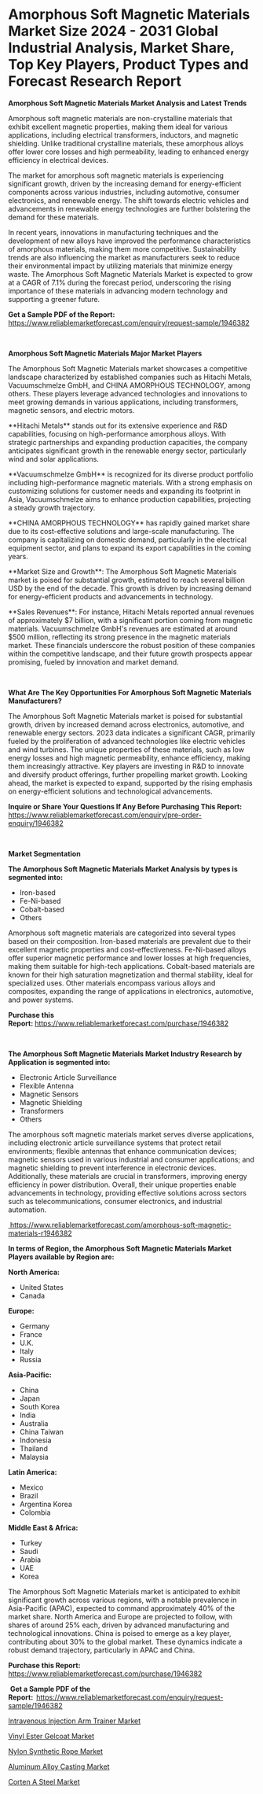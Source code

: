 <p><h1>Amorphous Soft Magnetic Materials Market Size 2024 - 2031 Global Industrial Analysis, Market Share, Top Key Players, Product Types and Forecast Research Report</h1></p><p><strong>Amorphous Soft Magnetic Materials Market Analysis and Latest Trends</strong></p>
<p><p>Amorphous soft magnetic materials are non-crystalline materials that exhibit excellent magnetic properties, making them ideal for various applications, including electrical transformers, inductors, and magnetic shielding. Unlike traditional crystalline materials, these amorphous alloys offer lower core losses and high permeability, leading to enhanced energy efficiency in electrical devices.</p><p>The market for amorphous soft magnetic materials is experiencing significant growth, driven by the increasing demand for energy-efficient components across various industries, including automotive, consumer electronics, and renewable energy. The shift towards electric vehicles and advancements in renewable energy technologies are further bolstering the demand for these materials.</p><p>In recent years, innovations in manufacturing techniques and the development of new alloys have improved the performance characteristics of amorphous materials, making them more competitive. Sustainability trends are also influencing the market as manufacturers seek to reduce their environmental impact by utilizing materials that minimize energy waste. The Amorphous Soft Magnetic Materials Market is expected to grow at a CAGR of 7.1% during the forecast period, underscoring the rising importance of these materials in advancing modern technology and supporting a greener future.</p></p>
<p><strong>Get a Sample PDF of the Report:&nbsp;</strong> <a href="https://www.reliablemarketforecast.com/enquiry/request-sample/1946382?utm_campaign=1134&utm_medium=2&utm_source=Github&utm_content=ia&utm_term=09112024&utm_id=amorphous-soft-magnetic-materials">https://www.reliablemarketforecast.com/enquiry/request-sample/1946382</a></p>
<p>&nbsp;</p>
<p><strong>Amorphous Soft Magnetic Materials Major Market Players</strong></p>
<p><p>The Amorphous Soft Magnetic Materials market showcases a competitive landscape characterized by established companies such as Hitachi Metals, Vacuumschmelze GmbH, and CHINA AMORPHOUS TECHNOLOGY, among others. These players leverage advanced technologies and innovations to meet growing demands in various applications, including transformers, magnetic sensors, and electric motors.</p><p>**Hitachi Metals** stands out for its extensive experience and R&D capabilities, focusing on high-performance amorphous alloys. With strategic partnerships and expanding production capacities, the company anticipates significant growth in the renewable energy sector, particularly wind and solar applications.</p><p>**Vacuumschmelze GmbH** is recognized for its diverse product portfolio including high-performance magnetic materials. With a strong emphasis on customizing solutions for customer needs and expanding its footprint in Asia, Vacuumschmelze aims to enhance production capabilities, projecting a steady growth trajectory.</p><p>**CHINA AMORPHOUS TECHNOLOGY** has rapidly gained market share due to its cost-effective solutions and large-scale manufacturing. The company is capitalizing on domestic demand, particularly in the electrical equipment sector, and plans to expand its export capabilities in the coming years.</p><p>**Market Size and Growth**: The Amorphous Soft Magnetic Materials market is poised for substantial growth, estimated to reach several billion USD by the end of the decade. This growth is driven by increasing demand for energy-efficient products and advancements in technology.</p><p>**Sales Revenues**: For instance, Hitachi Metals reported annual revenues of approximately $7 billion, with a significant portion coming from magnetic materials. Vacuumschmelze GmbH's revenues are estimated at around $500 million, reflecting its strong presence in the magnetic materials market. These financials underscore the robust position of these companies within the competitive landscape, and their future growth prospects appear promising, fueled by innovation and market demand.</p></p>
<p>&nbsp;</p>
<p><strong>What Are The Key Opportunities For Amorphous Soft Magnetic Materials Manufacturers?</strong></p>
<p><p>The Amorphous Soft Magnetic Materials market is poised for substantial growth, driven by increased demand across electronics, automotive, and renewable energy sectors. 2023 data indicates a significant CAGR, primarily fueled by the proliferation of advanced technologies like electric vehicles and wind turbines. The unique properties of these materials, such as low energy losses and high magnetic permeability, enhance efficiency, making them increasingly attractive. Key players are investing in R&D to innovate and diversify product offerings, further propelling market growth. Looking ahead, the market is expected to expand, supported by the rising emphasis on energy-efficient solutions and technological advancements.</p></p>
<p><strong>Inquire or Share Your Questions If Any Before Purchasing This Report:</strong> <a href="https://www.reliablemarketforecast.com/enquiry/pre-order-enquiry/1946382?utm_campaign=1134&utm_medium=2&utm_source=Github&utm_content=ia&utm_term=09112024&utm_id=amorphous-soft-magnetic-materials">https://www.reliablemarketforecast.com/enquiry/pre-order-enquiry/1946382</a></p>
<p>&nbsp;</p>
<p><strong>Market Segmentation</strong></p>
<p><strong>The Amorphous Soft Magnetic Materials Market Analysis by types is segmented into:</strong></p>
<p><ul><li>Iron-based</li><li>Fe-Ni-based</li><li>Cobalt-based</li><li>Others</li></ul></p>
<p><p>Amorphous soft magnetic materials are categorized into several types based on their composition. Iron-based materials are prevalent due to their excellent magnetic properties and cost-effectiveness. Fe-Ni-based alloys offer superior magnetic performance and lower losses at high frequencies, making them suitable for high-tech applications. Cobalt-based materials are known for their high saturation magnetization and thermal stability, ideal for specialized uses. Other materials encompass various alloys and composites, expanding the range of applications in electronics, automotive, and power systems.</p></p>
<p><strong>Purchase this Report:&nbsp;</strong><a href="https://www.reliablemarketforecast.com/purchase/1946382?utm_campaign=1134&utm_medium=2&utm_source=Github&utm_content=ia&utm_term=09112024&utm_id=amorphous-soft-magnetic-materials">https://www.reliablemarketforecast.com/purchase/1946382</a></p>
<p>&nbsp;</p>
<p><strong>The Amorphous Soft Magnetic Materials Market Industry Research by Application is segmented into:</strong></p>
<p><ul><li>Electronic Article Surveillance</li><li>Flexible Antenna</li><li>Magnetic Sensors</li><li>Magnetic Shielding</li><li>Transformers</li><li>Others</li></ul></p>
<p><p>The amorphous soft magnetic materials market serves diverse applications, including electronic article surveillance systems that protect retail environments; flexible antennas that enhance communication devices; magnetic sensors used in various industrial and consumer applications; and magnetic shielding to prevent interference in electronic devices. Additionally, these materials are crucial in transformers, improving energy efficiency in power distribution. Overall, their unique properties enable advancements in technology, providing effective solutions across sectors such as telecommunications, consumer electronics, and industrial automation.</p></p>
<p><a href="https://www.reliablemarketforecast.com/amorphous-soft-magnetic-materials-r1946382?utm_campaign=1134&utm_medium=2&utm_source=Github&utm_content=ia&utm_term=09112024&utm_id=amorphous-soft-magnetic-materials">&nbsp;https://www.reliablemarketforecast.com/amorphous-soft-magnetic-materials-r1946382</a></p>
<p><strong>In terms of Region, the Amorphous Soft Magnetic Materials Market Players available by Region are:</strong></p>
<p>
    <p> <strong> North America: </strong>
        <ul>
            <li>United States</li>
            <li>Canada</li>
        </ul>
        </p> 
    <p> <strong> Europe: </strong>
        <ul>
            <li>Germany</li>
            <li>France</li>
            <li>U.K.</li>
            <li>Italy</li>
            <li>Russia</li>
        </ul>
        </p> 
    <p> <strong> Asia-Pacific: </strong>
        <ul>
            <li>China</li>
            <li>Japan</li>
            <li>South Korea</li>
            <li>India</li>
            <li>Australia</li>
            <li>China Taiwan</li>
            <li>Indonesia</li>
            <li>Thailand</li>
            <li>Malaysia</li>
        </ul>
        </p> 
    <p> <strong> Latin America: </strong>
        <ul>
            <li>Mexico</li>
            <li>Brazil</li>
            <li>Argentina Korea</li>
            <li>Colombia</li>
        </ul>
        </p> 
    <p> <strong> Middle East & Africa: </strong>
        <ul>
            <li>Turkey</li>
            <li>Saudi</li>
            <li>Arabia</li>
            <li>UAE</li>
            <li>Korea</li>
        </ul>
    </p>
    </p>
<p><p>The Amorphous Soft Magnetic Materials market is anticipated to exhibit significant growth across various regions, with a notable prevalence in Asia-Pacific (APAC), expected to command approximately 40% of the market share. North America and Europe are projected to follow, with shares of around 25% each, driven by advanced manufacturing and technological innovations. China is poised to emerge as a key player, contributing about 30% to the global market. These dynamics indicate a robust demand trajectory, particularly in APAC and China.</p></p>
<p><strong>Purchase this Report: </strong><a href="https://www.reliablemarketforecast.com/purchase/1946382?utm_campaign=1134&utm_medium=2&utm_source=Github&utm_content=ia&utm_term=09112024&utm_id=amorphous-soft-magnetic-materials">https://www.reliablemarketforecast.com/purchase/1946382</a></p>
<p>&nbsp;<strong>Get a Sample PDF of the Report:&nbsp;&nbsp;</strong><a href="https://www.reliablemarketforecast.com/enquiry/request-sample/1946382?utm_campaign=1134&utm_medium=2&utm_source=Github&utm_content=ia&utm_term=09112024&utm_id=amorphous-soft-magnetic-materials">https://www.reliablemarketforecast.com/enquiry/request-sample/1946382</a></p>
<p><strong></strong></p>
<p><p><a href="https://issuu.com/reportprime-2/docs/intravenous-injection-arm-trainer-m_9352939c8a7ea3?utm_campaign=1134&utm_medium=2&utm_source=Github&utm_content=ia&utm_term=09112024&utm_id=amorphous-soft-magnetic-materials">Intravenous Injection Arm Trainer Market</a></p><p><a href="https://github.com/karolinec5dqui/Market-Research-Report-List-1/blob/main/vinyl-ester-gelcoat-market.md?utm_campaign=1134&utm_medium=2&utm_source=Github&utm_content=ia&utm_term=09112024&utm_id=amorphous-soft-magnetic-materials">Vinyl Ester Gelcoat Market</a></p><p><a href="https://github.com/malika4dt4reta/Market-Research-Report-List-1/blob/main/nylon-synthetic-rope-market.md?utm_campaign=1134&utm_medium=2&utm_source=Github&utm_content=ia&utm_term=09112024&utm_id=amorphous-soft-magnetic-materials">Nylon Synthetic Rope Market</a></p><p><a href="https://github.com/BryceTownsendr/Market-Research-Report-List-7/blob/main/aluminum-alloy-casting-market.md?utm_campaign=1134&utm_medium=2&utm_source=Github&utm_content=ia&utm_term=09112024&utm_id=amorphous-soft-magnetic-materials">Aluminum Alloy Casting Market</a></p><p><a href="https://github.com/mosmentrcqn/Market-Research-Report-List-1/blob/main/corten-a-steel-market.md?utm_campaign=1134&utm_medium=2&utm_source=Github&utm_content=ia&utm_term=09112024&utm_id=amorphous-soft-magnetic-materials">Corten A Steel Market</a></p></p>